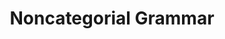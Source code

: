 ---
title: "Noncategorial Grammar"

categories: ['']

tags: ['Noncategorial', 'Grammar']

arwords: 'القواعد غير الفئوية'

arexps: []

enwords: ['Noncategorial Grammar']

enexps: []

arlexicons: 'ق'

enlexicons: 'N'

authors: ['Ruqayya Roshdy']

translators: ['']

citations: 'مقدمة في حوسبة اللغة العربية'

sources: 'مركز الملك عبدالله بن عبدالعزيز الدولي لخدمة اللغة العربية'

slug: ""
---